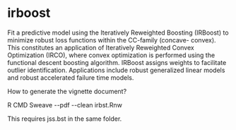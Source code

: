 # irboost
Fit a predictive model using the Iteratively Reweighted Boosting   (IRBoost) to minimize robust loss functions within the CC-family (concave-      convex). This constitutes an application of Iteratively Reweighted Convex       Optimization (IRCO), where convex optimization is performed using the           functional descent boosting algorithm. IRBoost assigns weights to facilitate    outlier identification. Applications include robust generalized linear models   and robust accelerated failure time models.

How to generate the vignette document?

R CMD Sweave --pdf --clean irbst.Rnw

This requires jss.bst in the same folder.
